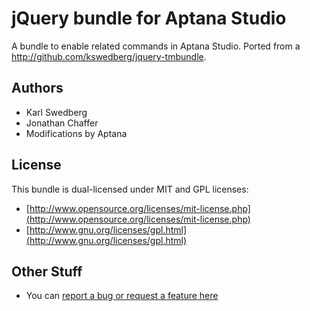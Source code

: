 # jQuery bundle for Aptana Studio

A bundle to enable related commands in Aptana Studio. Ported from a http://github.com/kswedberg/jquery-tmbundle.

## Authors

* Karl Swedberg
* Jonathan Chaffer
* Modifications by Aptana

## License

This bundle is dual-licensed under MIT and GPL licenses:

* [http://www.opensource.org/licenses/mit-license.php](http://www.opensource.org/licenses/mit-license.php)
* [http://www.gnu.org/licenses/gpl.html](http://www.gnu.org/licenses/gpl.html)

## Other Stuff

* You can [report a bug or request a feature here](http://github.com/aptana/javascript-jquery.ruble/issues)